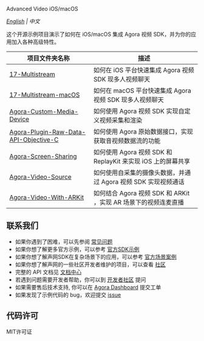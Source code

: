 Advanced Video iOS/macOS

*[English](README.md) | 中文*

这个开源示例项目演示了如何在 iOS/macOS 集成 Agora 视频 SDK，并为你的应用加入各种高级特性。

项目文件夹名称|描述
---|---
[17-Multistream](./Advanced-Video/iOS&macOS/17-Multistream)|如何在 iOS 平台快速集成 Agora 视频 SDK 现多人视频聊天
[17-Multistream-macOS](./Advanced-Video/iOS&macOS/17-Multistream-macOS)|如何在 macOS 平台快速集成 Agora 视频 SDK 现多人视频聊天
[Agora-Custom-Media-Device](./Advanced-Video/iOS&macOS/Agora-Custom-Media-Device)|如何使用 Agora 视频 SDK 实现自定义视频采集和渲染
[Agora-Plugin-Raw-Data-API-Objective-C](./Advanced-Video/iOS&macOS/Agora-Plugin-Raw-Data-API-Objective-C)|如何使用 Agora 原始数据接口，实现获取音视频数据流的功能
[Agora-Screen-Sharing](./Advanced-Video/iOS&macOS/Agora-Screen-Sharing)|如何使用 Agora 视频 SDK 和 ReplayKit 来实现 iOS 上的屏幕共享
[Agora-Video-Source](./Advanced-Video/iOS&macOS/Agora-Video-Source)|如何使用自采集的摄像头数据，并通过 Agora 视频 SDK 实现视频通话
[Agora-Video-With-ARKit](./Advanced-Video/iOS&macOS/Agora-Video-With-ARKit)|如何结合 Agora 视频 SDK 和 ARKit ，实现 AR 场景下的视频连麦直播

## 联系我们

- 如果你遇到了困难，可以先参阅 [常见问题](https://docs.agora.io/cn/faq)
- 如果你想了解更多官方示例，可以参考 [官方SDK示例](https://github.com/AgoraIO)
- 如果你想了解声网SDK在复杂场景下的应用，可以参考 [官方场景案例](https://github.com/AgoraIO-usecase)
- 如果你想了解声网的一些社区开发者维护的项目，可以查看 [社区](https://github.com/AgoraIO-Community)
- 完整的 API 文档见 [文档中心](https://docs.agora.io/cn/)
- 若遇到问题需要开发者帮助，你可以到 [开发者社区](https://rtcdeveloper.com/) 提问
- 如果需要售后技术支持, 你可以在 [Agora Dashboard](https://dashboard.agora.io) 提交工单
- 如果发现了示例代码的 bug，欢迎提交 [issue](https://github.com/AgoraIO/Advanced-Video/issues)

## 代码许可

MIT许可证